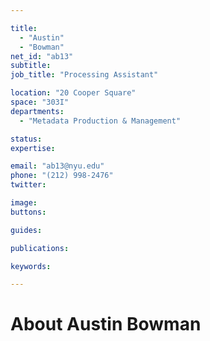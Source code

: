 ```yaml
---

title:
  - "Austin"
  - "Bowman"
net_id: "ab13"
subtitle: 
job_title: "Processing Assistant"

location: "20 Cooper Square"
space: "303I"
departments:
  - "Metadata Production & Management"

status: 
expertise:

email: "ab13@nyu.edu"
phone: "(212) 998-2476"
twitter: 

image: 
buttons:

guides:

publications:

keywords:

---
```


# About Austin Bowman


